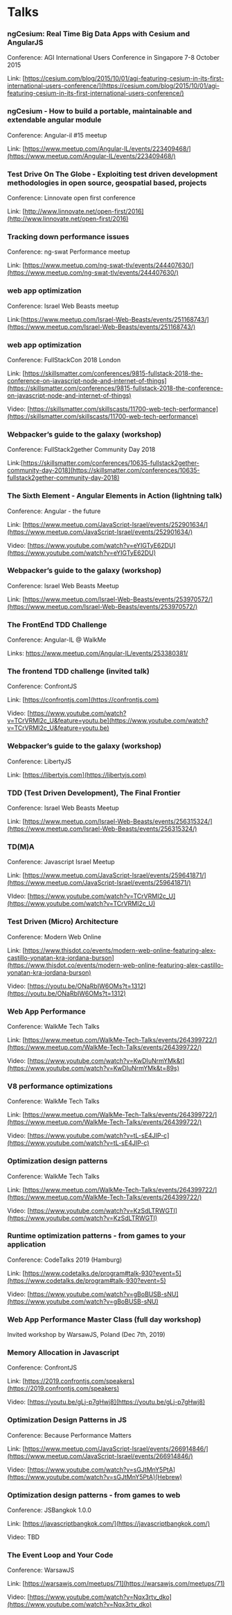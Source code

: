 

# Talks

### ngCesium: Real Time Big Data Apps with Cesium and AngularJS
Conference: AGI International Users Conference in Singapore 7-8 October 2015

Link: [https://cesium.com/blog/2015/10/01/agi-featuring-cesium-in-its-first-international-users-conference/](https://cesium.com/blog/2015/10/01/agi-featuring-cesium-in-its-first-international-users-conference/)
### ngCesium - How to build a portable, maintainable and extendable angular module
Conference: Angular-il #15 meetup

Link: [https://www.meetup.com/Angular-IL/events/223409468/](https://www.meetup.com/Angular-IL/events/223409468/)
### Test Drive On The Globe -  Exploiting test driven development methodologies in open source, geospatial based, projects
Conference: Linnovate open first conference

Link: [http://www.linnovate.net/open-first/2016](http://www.linnovate.net/open-first/2016)
### Tracking down performance issues
Conference: ng-swat Performance meetup

Link: [https://www.meetup.com/ng-swat-tlv/events/244407630/](https://www.meetup.com/ng-swat-tlv/events/244407630/)
### web app optimization
Conference: Israel Web Beasts meetup

Link:[https://www.meetup.com/Israel-Web-Beasts/events/251168743/](https://www.meetup.com/Israel-Web-Beasts/events/251168743/)
### web app optimization
Conference: FullStackCon 2018 London

Link: [https://skillsmatter.com/conferences/9815-fullstack-2018-the-conference-on-javascript-node-and-internet-of-things](https://skillsmatter.com/conferences/9815-fullstack-2018-the-conference-on-javascript-node-and-internet-of-things)

Video: [https://skillsmatter.com/skillscasts/11700-web-tech-performance](https://skillsmatter.com/skillscasts/11700-web-tech-performance)
### Webpacker’s guide to the galaxy (workshop)
Conference: FullStack2gether Community Day 2018

Link:[https://skillsmatter.com/conferences/10635-fullstack2gether-community-day-2018](https://skillsmatter.com/conferences/10635-fullstack2gether-community-day-2018)
### The Sixth Element - Angular Elements in Action (lightning talk)
Conference: Angular - the future

Link: [https://www.meetup.com/JavaScript-Israel/events/252901634/](https://www.meetup.com/JavaScript-Israel/events/252901634/)

Video: [https://www.youtube.com/watch?v=eYIGTyE62DU](https://www.youtube.com/watch?v=eYIGTyE62DU)
### Webpacker’s guide to the galaxy (workshop)
Conference: Israel Web Beasts Meetup

Link: [https://www.meetup.com/Israel-Web-Beasts/events/253970572/](https://www.meetup.com/Israel-Web-Beasts/events/253970572/)
### The FrontEnd TDD Challenge
Conference: Angular-IL @ WalkMe

Links: [https://www.meetup.com/Angular-IL/events/253380381/ 
](https://www.meetup.com/Angular-IL/events/253380381/)
### The frontend TDD challenge (invited talk)
Conference: ConfrontJS

Link: [https://confrontjs.com](https://confrontjs.com)

Video: [https://www.youtube.com/watch?v=TCrVRMI2c_U&feature=youtu.be](https://www.youtube.com/watch?v=TCrVRMI2c_U&feature=youtu.be)
### Webpacker’s guide to the galaxy (workshop)
Conference: LibertyJS

Link: [https://libertyjs.com](https://libertyjs.com)
### TDD (Test Driven Development), The Final Frontier
Conference: Israel Web Beasts Meetup

Link: [https://www.meetup.com/Israel-Web-Beasts/events/256315324/](https://www.meetup.com/Israel-Web-Beasts/events/256315324/)
### TD(M)A
Conference: Javascript Israel Meetup

Link: [https://www.meetup.com/JavaScript-Israel/events/259641871/](https://www.meetup.com/JavaScript-Israel/events/259641871/)

VIdeo: [https://www.youtube.com/watch?v=TCrVRMI2c_U](https://www.youtube.com/watch?v=TCrVRMI2c_U)
### Test Driven (Micro) Architecture
Conference: Modern Web Online

Link: [https://www.thisdot.co/events/modern-web-online-featuring-alex-castillo-yonatan-kra-jordana-burson](https://www.thisdot.co/events/modern-web-online-featuring-alex-castillo-yonatan-kra-jordana-burson)

Video: [https://youtu.be/ONaRbIW6OMs?t=1312](https://youtu.be/ONaRbIW6OMs?t=1312)
### Web App Performance
Conference: WalkMe Tech Talks

Link: [https://www.meetup.com/WalkMe-Tech-Talks/events/264399722/](https://www.meetup.com/WalkMe-Tech-Talks/events/264399722/)

Video: [https://www.youtube.com/watch?v=KwDIuNrmYMk&t](https://www.youtube.com/watch?v=KwDIuNrmYMk&t=89s)

### V8 performance optimizations
Conference: WalkMe Tech Talks

Link: [https://www.meetup.com/WalkMe-Tech-Talks/events/264399722/](https://www.meetup.com/WalkMe-Tech-Talks/events/264399722/)

Video: [https://www.youtube.com/watch?v=tL-sE4JIP-c](https://www.youtube.com/watch?v=tL-sE4JIP-c)
### Optimization design patterns
Conference: WalkMe Tech Talks

Link: [https://www.meetup.com/WalkMe-Tech-Talks/events/264399722/](https://www.meetup.com/WalkMe-Tech-Talks/events/264399722/)

Video: [https://www.youtube.com/watch?v=KzSdLTRWGTI](https://www.youtube.com/watch?v=KzSdLTRWGTI)
### Runtime optimization patterns - from games to your application  
Conference: CodeTalks 2019 (Hamburg)

Link: [https://www.codetalks.de/program#talk-930?event=5](https://www.codetalks.de/program#talk-930?event=5)

Video: [https://www.youtube.com/watch?v=gBoBUSB-sNU](https://www.youtube.com/watch?v=gBoBUSB-sNU)
### Web App Performance Master Class (full day workshop)  
Invited workshop by WarsawJS, Poland  (Dec 7th, 2019)   
### Memory Allocation in Javascript  
Conference: ConfrontJS

Link: [https://2019.confrontjs.com/speakers](https://2019.confrontjs.com/speakers)

Video: [https://youtu.be/gLj-p7gHwj8](https://youtu.be/gLj-p7gHwj8)
### Optimization Design Patterns in JS
Conference: Because Performance Matters

Link: [https://www.meetup.com/JavaScript-Israel/events/266914846/](https://www.meetup.com/JavaScript-Israel/events/266914846/)

Video: [https://www.youtube.com/watch?v=sGJtMnY5PtA](https://www.youtube.com/watch?v=sGJtMnY5PtA)(Hebrew)

### Optimization design patterns - from games to web
Conference: JSBangkok 1.0.0

Link: [https://javascriptbangkok.com/](https://javascriptbangkok.com/)

Video: TBD

### The Event Loop and Your Code
Conference: WarsawJS

Link: [https://warsawjs.com/meetups/71](https://warsawjs.com/meetups/71)

Video: [https://www.youtube.com/watch?v=Nqx3rtv_dko](https://www.youtube.com/watch?v=Nqx3rtv_dko)
